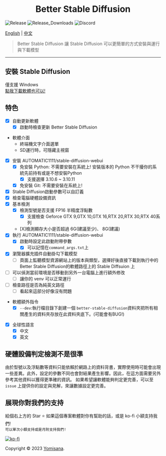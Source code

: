 <h1 align="center">Better Stable Diffusion</h1>
<p>
  <img alt="Release" src="https://img.shields.io/github/v/release/Yomisana/Better-Stable-Diffusion.png?" />
  <img alt="Release_Downloads" src="https://img.shields.io/github/downloads/Yomisana/Better-Stable-Diffusion/total.png?" />
  <img alt="Discord" src="https://img.shields.io/static/v1?&message=Discord&color=5865F2&logo=Discord&logoColor=FFFFFF&label=Mjolnir+Studio" />
</p>

[English](./README.md) | 
[中文](#)

> Better Stable Diffusion 讓 Stable Diffusion 可以更簡單的方式安裝與運行與下載模型

***

## 安裝 Stable Diffusion

僅支援 Windows  
[點我下載軟體也可以!](https://github.com/Yomisana/stable-diffusion-installer/releases/latest/download/Stable-Diffusion-Installer.exe)

## 特色
- [X] 自動更新軟體
  - [X] 啟動時檢查更新 Better Stable Diffusion
- 軟體介面
  - 終端機文字介面選單
  - SD運行時，可隱藏主視窗
- [X] 安裝 AUTOMATIC1111/stable-diffusion-webui
  - [X] 免安裝 Python: 不需要安裝在系統上! 安裝版本的 Python 不干擾你的系統先前持有或是不想安裝Python
    - [X] 支援選擇 3.10.6 ~ 3.10.11
  - [X] 免安裝 Git: 不需要安裝在系統上!
- [X] Stable Diffusion啟動參數可以自訂義
- [X] 檢查電腦硬體設備資訊 
- [X] 基本檢測
  - [X] 檢測型號是否支援 FP16 半精度浮點數
    - [X] 支援檢查 Geforce GTX 9,GTX 10,GTX 16,RTX 20,RTX 30,RTX 40系列
  - [X]檢測顯存大小是否超過 6G(建議至少)、 8G(建議)
- [X] 執行 AUTOMATIC1111/stable-diffusion-webui
  - [X] 啟動時設定此啟動附帶參數
    - [X] 可以記憶在`command_args.txt`上
- [X] 瀏覽器擴充插件自動掛勾下載模型
  - [ ] 頁面上監聽模型資源網站上的版本與類型，選擇好後直接下載到執行中的Better Stable Diffusion的軟體路徑上的 Stable Diffsuion 上
- [ ] 可以偵測當前環境是否移動到另外一台電腦上進行額外修改
  - [ ] 讓你的 venv 可以正常運行
- [ ] 檢查路徑是否為純英文路徑
  - [ ] 看起來這部分好像沒有問題
- 軟體額外指令
  - [X] `--dev`:執行檔目錄下創建一個 `better-stable-diffusion`資料夾把所有相關產生的資料夾存放在此資料夾底下。(可能會有BUG!)
- [X] 全球性語言
  - [X] 中文
  - [X] 英文

## 硬體設備判定檢測不是很準
由於型號以及浮點數等資料只能依賴於網路上的資料背書，實際使用時可能會出現一些差異。此外，設定的參數不同也會對結果產生影響。因此，在這方面需要另外參考其他資料以獲得更準確的資訊。
如果希望讓軟體能夠判定更完善，可以至 ``issue`` 上提供你的設定與見解，來讓數據設定更完善。

## 展現你對我們的支持

給個右上方的 Star ⭐️ 如果這個專案軟體對你有幫助的話，或是 ko-fi 小額支持我們!  
``可以單次小額支持或是月附支持我們!``

[![ko-fi](https://ko-fi.com/img/githubbutton_sm.svg)](https://ko-fi.com/F2F3EIJG8)

Copyright © 2023 [Yomisana](https://dev.yomisana.xyz).
